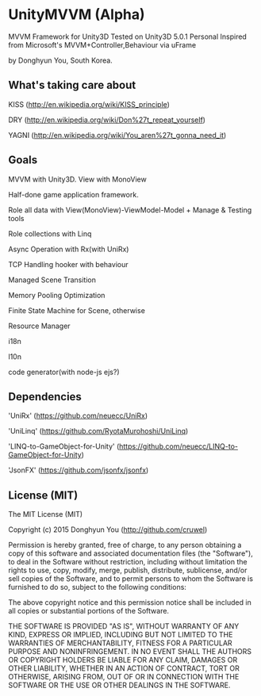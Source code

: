 UnityMVVM (Alpha)
===
MVVM Framework for Unity3D
Tested on Unity3D 5.0.1 Personal
Inspired from Microsoft's MVVM+Controller,Behaviour via uFrame

by Donghyun You, South Korea.

What's taking care about
---

KISS (http://en.wikipedia.org/wiki/KISS_principle)

DRY (http://en.wikipedia.org/wiki/Don%27t_repeat_yourself)

YAGNI (http://en.wikipedia.org/wiki/You_aren%27t_gonna_need_it)

Goals
---
MVVM with Unity3D. View with MonoView

Half-done game application framework.

Role all data with View(MonoView)-ViewModel-Model + Manage & Testing tools

Role collections with Linq

Async Operation with Rx(with UniRx)

TCP Handling hooker with behaviour

Managed Scene Transition

Memory Pooling Optimization

Finite State Machine for Scene, otherwise

Resource Manager

i18n

l10n

code generator(with node-js ejs?)

Dependencies
---

'UniRx' (https://github.com/neuecc/UniRx)

'UniLinq' (https://github.com/RyotaMurohoshi/UniLinq)

'LINQ-to-GameObject-for-Unity' (https://github.com/neuecc/LINQ-to-GameObject-for-Unity)

'JsonFX' (https://github.com/jsonfx/jsonfx)

License (MIT)
---

The MIT License (MIT)

Copyright (c) 2015 Donghyun You (http://github.com/cruwel)

Permission is hereby granted, free of charge, to any person obtaining a copy
of this software and associated documentation files (the "Software"), to deal
in the Software without restriction, including without limitation the rights
to use, copy, modify, merge, publish, distribute, sublicense, and/or sell
copies of the Software, and to permit persons to whom the Software is
furnished to do so, subject to the following conditions:

The above copyright notice and this permission notice shall be included in all
copies or substantial portions of the Software.

THE SOFTWARE IS PROVIDED "AS IS", WITHOUT WARRANTY OF ANY KIND, EXPRESS OR
IMPLIED, INCLUDING BUT NOT LIMITED TO THE WARRANTIES OF MERCHANTABILITY,
FITNESS FOR A PARTICULAR PURPOSE AND NONINFRINGEMENT. IN NO EVENT SHALL THE
AUTHORS OR COPYRIGHT HOLDERS BE LIABLE FOR ANY CLAIM, DAMAGES OR OTHER
LIABILITY, WHETHER IN AN ACTION OF CONTRACT, TORT OR OTHERWISE, ARISING FROM,
OUT OF OR IN CONNECTION WITH THE SOFTWARE OR THE USE OR OTHER DEALINGS IN THE
SOFTWARE.
